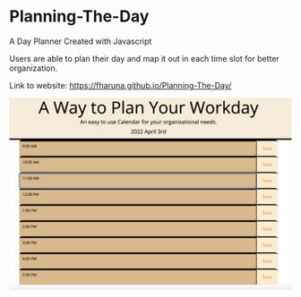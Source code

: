 # Planning-The-Day

A Day Planner Created with Javascript

Users are able to plan their day and map it out in each time slot for better organization.

Link to website:
https://fharuna.github.io/Planning-The-Day/

![](assets/workdayimage.png)
